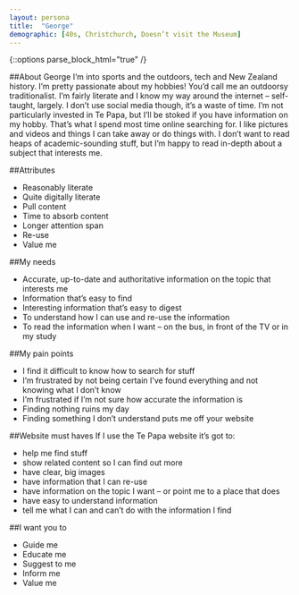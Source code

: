 ```yaml
---
layout: persona
title:  "George"
demographic: [40s, Christchurch, Doesn’t visit the Museum]
---
```


{::options parse_block_html="true" /}
<div class="col">

##About George
I’m into sports and the outdoors, tech and New Zealand history. I’m pretty passionate about my hobbies! You’d call me an outdoorsy traditionalist. I’m fairly literate and I know my way around the internet – self-taught, largely. I don’t use social media though, it’s a waste of time.
I’m not particularly invested in Te Papa, but I’ll be stoked if you have information on my hobby. That’s what I spend most time online searching for.
I like pictures and videos and things I can take away or do things with. I don’t want to read heaps of academic-sounding stuff, but I’m happy to read in-depth about a subject that interests me.

##Attributes
* Reasonably literate
* Quite digitally literate
* Pull content
* Time to absorb content
* Longer attention span
* Re-use
* Value me



</div>
<div class="col">

##My needs
* Accurate, up-to-date and authoritative information on the topic that interests me
* Information that’s easy to find
* Interesting information that’s easy to digest
* To understand how I can use and re-use the information
* To read the information when I want – on the bus, in front of the TV or in my study

##My pain points
* I find it difficult to know how to search for stuff
* I’m frustrated by not being certain I’ve found everything and not knowing what I don’t know
* I’m frustrated if I’m not sure how accurate the information is
* Finding nothing ruins my day
* Finding something I don’t understand puts me off your website



</div>
<div class="col">

##Website must haves
If I use the Te Papa website it’s got to:

* help me find stuff
* show related content so I can find out more
* have clear, big images
* have information that I can re-use
* have information on the topic I want – or point me to a place that does
* have easy to understand information
* tell me what I can and can’t do with the information I find

##I want you to
* Guide me
* Educate me
* Suggest to me
* Inform me
* Value me


</div>
